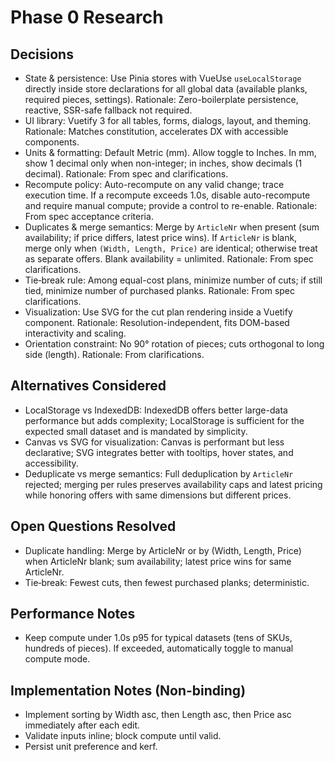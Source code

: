 # Phase 0 Research

## Decisions
- State & persistence: Use Pinia stores with VueUse `useLocalStorage` directly inside store declarations for all global data (available planks, required pieces, settings). Rationale: Zero-boilerplate persistence, reactive, SSR-safe fallback not required.
- UI library: Vuetify 3 for all tables, forms, dialogs, layout, and theming. Rationale: Matches constitution, accelerates DX with accessible components.
- Units & formatting: Default Metric (mm). Allow toggle to Inches. In mm, show 1 decimal only when non-integer; in inches, show decimals (1 decimal). Rationale: From spec and clarifications.
- Recompute policy: Auto-recompute on any valid change; trace execution time. If a recompute exceeds 1.0s, disable auto-recompute and require manual compute; provide a control to re-enable. Rationale: From spec acceptance criteria.
- Duplicates & merge semantics: Merge by `ArticleNr` when present (sum availability; if price differs, latest price wins). If `ArticleNr` is blank, merge only when `(Width, Length, Price)` are identical; otherwise treat as separate offers. Blank availability = unlimited. Rationale: From spec clarifications.
- Tie‑break rule: Among equal-cost plans, minimize number of cuts; if still tied, minimize number of purchased planks. Rationale: From spec clarifications.
- Visualization: Use SVG for the cut plan rendering inside a Vuetify component. Rationale: Resolution-independent, fits DOM-based interactivity and scaling.
- Orientation constraint: No 90° rotation of pieces; cuts orthogonal to long side (length). Rationale: From clarifications.

## Alternatives Considered
- LocalStorage vs IndexedDB: IndexedDB offers better large-data performance but adds complexity; LocalStorage is sufficient for the expected small dataset and is mandated by simplicity.
- Canvas vs SVG for visualization: Canvas is performant but less declarative; SVG integrates better with tooltips, hover states, and accessibility.
- Deduplicate vs merge semantics: Full deduplication by `ArticleNr` rejected; merging per rules preserves availability caps and latest pricing while honoring offers with same dimensions but different prices.

## Open Questions Resolved
- Duplicate handling: Merge by ArticleNr or by (Width, Length, Price) when ArticleNr blank; sum availability; latest price wins for same ArticleNr.
- Tie‑break: Fewest cuts, then fewest purchased planks; deterministic.

## Performance Notes
- Keep compute under 1.0s p95 for typical datasets (tens of SKUs, hundreds of pieces). If exceeded, automatically toggle to manual compute mode.

## Implementation Notes (Non-binding)
- Implement sorting by Width asc, then Length asc, then Price asc immediately after each edit.
- Validate inputs inline; block compute until valid.
- Persist unit preference and kerf.


